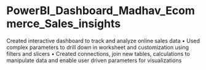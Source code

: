 # PowerBI_Dashboard_Madhav_Ecommerce_Sales_insights
 Created interactive dashboard to track and analyze online sales data  • Used complex parameters to drill down in worksheet and customization using filters and slicers  • Created connections, join new tables, calculations to manipulate data and enable user driven parameters for visualizations  
